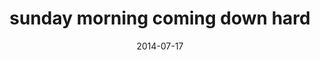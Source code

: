 ---
layout: default
modal-id: 4
date: 2014-07-17
img: cinnabar.png
alt: cinnabar-alchemy-symbol
title: sunday morning coming down hard
music_types: dubstep, growl
description: rub-a-dub-dub. have some bloody bass with your bloody.
mixcloud_direct_link: https://www.mixcloud.com/growltiger23/sunday-morning-coming-down-hard/
mixcloud_url: https://www.mixcloud.com/widget/iframe/?embed_type=widget_standard&amp;embed_uuid=0c5e37f4-4f7a-4fc6-9766-ee4c298ee3c4&amp;feed=https%3A%2F%2Fwww.mixcloud.com%2Fgrowltiger23%2Fsunday-morning-coming-down-hard%2F&amp;hide_cover=1&amp;hide_tracklist=1&amp;replace=0


---